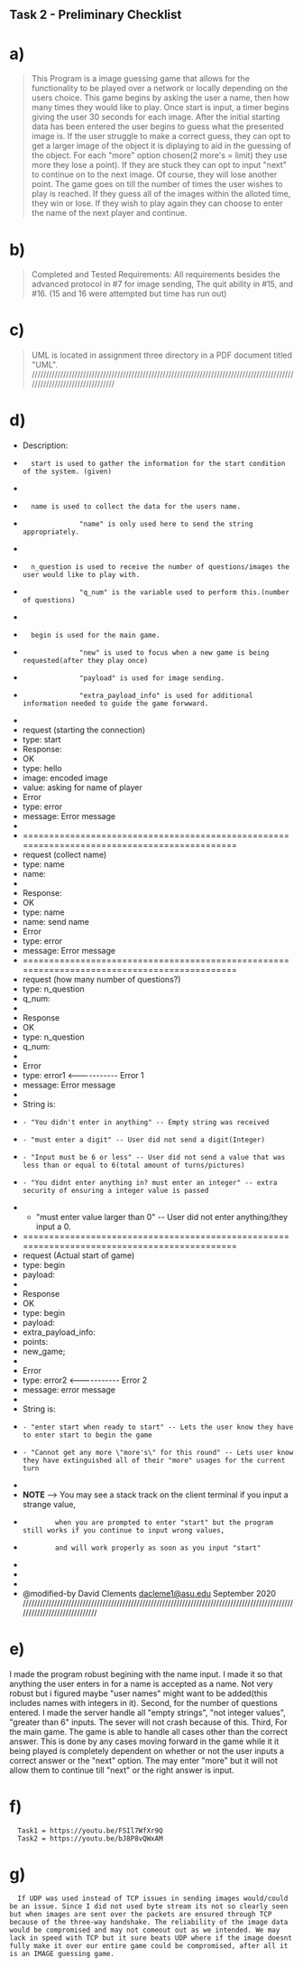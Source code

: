 ## Task 2 - Preliminary Checklist
# a)
>  This Program is a image guessing game that allows for the functionality to be played over a network or locally 
   depending on the users choice. This game begins by asking the user a name, then how many times they would like to play. Once start is input, a timer begins giving the user 30 seconds for each image.
   After the initial starting data has been entered the user begins to guess what the presented image is. 
   If the user struggle to make a correct guess, they can opt to get a larger image of the object it is diplaying to aid in the guessing of the object. For each "more" option chosen(2 more's = limit) they use more they lose a point). 
   If they are stuck they can opt to input "next" to continue on to the next image. Of course, they will lose another point.
   The game goes on till the number of times the user wishes to play is reached. If they guess all of the images within the alloted time, they win or lose.
   If they wish to play again they can choose to enter the name of the next player and continue.
# b)
> Completed and Tested Requirements: All requirements besides the advanced protocol in #7 for image sending, 
                                     The quit ability in #15, and #16. (15 and 16 were attempted but time has run out)
# c)
> UML is located in assignment three directory in a PDF document titled "UML".
/////////////////////////////////////////////////////////////////////////////////////////////////////////////////////////
# d)
> 
* Description:
 *       start is used to gather the information for the start condition of the system. (given)
 *
 *       name is used to collect the data for the users name.
 *                   "name" is only used here to send the string appropriately.
 *
 *       n_question is used to receive the number of questions/images the user would like to play with.
 *                   "q_num" is the variable used to perform this.(number of questions)
 *
 *       begin is used for the main game.
 *                   "new" is used to focus when a new game is being requested(after they play once)
 *                   "payload" is used for image sending.
 *                   "extra_payload_info" is used for additional information needed to guide the game forwward.
 * 
 * request                             (starting the connection)
 *    type: start
 * Response: 
 * OK
 *  type: hello
 *  image: <String> encoded image
 *  value: <String> asking for name of player
 * Error
 *    type: error
 *  message: <String> Error message
 *
 * ============================================================================================
 *  request                               (collect name)
 *    type: name
 *    name: <String>
 *
 *  Response:
 *  OK
 *  type: name
 *  name: <String> send name
 *  Error
 *  type: error
 *  message: <String> Error message
 * ============================================================================================
 * request                          (how many number of questions?)
 * type: n_question
 * q_num: <String>
 *
 * Response
 * OK
 * type: n_question
 * q_num: <String>
 *
 * Error
 * type: error1                        <----------- Error 1
 * message: <String> Error message
 *
 * String is:
 *     - "You didn't enter in anything" -- Empty string was received
 *     - "must enter a digit" -- User did not send a digit(Integer)
 *     - "Input must be 6 or less" -- User did not send a value that was less than or equal to 6(total amount of turns/pictures)
 *     - "You didnt enter anything in? must enter an integer" -- extra security of ensuring a integer value is passed
 *    - "must enter value larger than 0" -- User did not enter anything/they input a 0.
 * ============================================================================================
 * request                          (Actual start of game)
 * type: begin
 * payload: <String>
 *
 * Response
 * OK
 * type: begin
 * payload: <String>
 * extra_payload_info: <String>
 * points: <String>
 * new_game; <String>
 *
 * Error
 * type: error2                        <----------- Error 2
 * message: <String> error message
 *
 * String is:
 *     - "enter start when ready to start" -- Lets the user know they have to enter start to begin the game
 *     - "Cannot get any more \"more's\" for this round" -- Lets user know they have extinguished all of their "more" usages for the current turn
 *
 * **NOTE** --> You may see a stack track on the client terminal if you input a strange value,
 *             when you are prompted to enter "start" but the program still works if you continue to input wrong values,
 *             and will work properly as soon as you input "start"
 *
 *
 *
 * @modified-by David Clements <dacleme1@asu.edu> September 2020
 /////////////////////////////////////////////////////////////////////////////////////////////////////////////////////////

# e)
   I made the program robust begining with the name input.
      I made it so that anything the user enters in for a name is accepted as a name. Not very robust but i figured maybe "user names" might want to be added(this includes names with integers in it).
   Second, for the number of questions entered.
      I made the server handle all "empty strings", "not integer values", "greater than 6" inputs. The sever will not crash because of this.
   Third, For the main game.
      The game is able to handle all cases other than the correct answer. This is done by any cases moving forward in the game while it it being played is completely dependent on whether or not the user inputs a correct answer or the "next" option.
      The may enter "more" but it will not allow them to continue till "next" or the right answer is input. 


# f)
      Task1 = https://youtu.be/FSIl7WfXr9Q  
      Task2 = https://youtu.be/bJ8P8vQWxAM 

# g)
      If UDP was used instead of TCP issues in sending images would/could be an issue. Since I did not used byte stream its not so clearly seen but when images are sent over the packets are ensured through TCP because of the three-way handshake. The reliability of the image data would be compromised and may not comeout out as we intended. We may lack in speed with TCP but it sure beats UDP where if the image doesnt fully make it over our entire game could be compromised, after all it is an IMAGE guessing game. 





